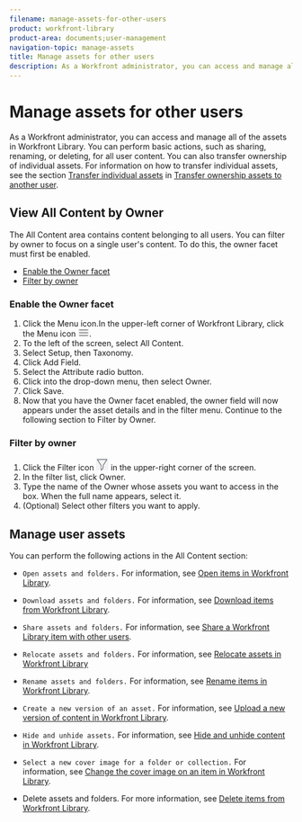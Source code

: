 ```yaml
---
filename: manage-assets-for-other-users
product: workfront-library
product-area: documents;user-management
navigation-topic: manage-assets
title: Manage assets for other users
description: As a Workfront administrator, you can access and manage all of the assets in Workfront Library. You can perform basic actions, such as sharing, renaming, or deleting, for all user content. You can also transfer ownership of individual assets. For information on how to transfer individual assets, see the sectionTransfer individual assets in Transfer ownership assets to another user.
---
```


# Manage assets for other users

As a Workfront administrator, you can access and manage all of the assets in Workfront Library. You can perform basic actions, such as sharing, renaming, or deleting, for all user content. You can also transfer ownership of individual assets. For information on how to transfer individual assets, see the section [Transfer individual assets](../../../workfront-library/administration-and-setup/manage-assets/transfer-ownership-to-others.md#transfer) in [Transfer ownership assets to another user](../../../workfront-library/administration-and-setup/manage-assets/transfer-ownership-to-others.md).

## View All Content by Owner

The All Content area contains content belonging to all users. You can filter by owner to focus on a single user's content. To do this, the owner facet must first be enabled.

* [Enable the Owner facet](#enable) 
* [Filter by owner](#filter)

### Enable the Owner facet

<ol> 
 <li value="1">Click the Menu icon.In the upper-left corner of <span>Workfront Library</span>, click the <span class="bold">Menu</span> icon <img src="assets/library-menu-icon.png">.</li> 
 <li value="2">To the left of the screen, select <span class="bold">All Content</span>.</li> 
 <li value="3">Select <span class="bold">Setup</span>, then <span class="bold">Taxonomy</span>.</li> 
 <li value="4">Click <span class="bold">Add Field</span>.</li> 
 <li value="5">Select the <span class="bold">Attribute</span> radio button. </li> 
 <li value="6">Click into the drop-down menu, then select <span class="bold">Owner</span>.</li> 
 <li value="7">Click <span class="bold">Save</span>.</li> 
 <li value="8">Now that you have the Owner facet enabled, the owner field will now appears under the asset details and in the filter menu. Continue to the following section to Filter by Owner.</li> 
</ol>

### Filter by owner

<ol> 
 <li value="1">Click the <span class="bold">Filter</span> icon <img src="assets/library-filter-icon.png"> in the upper-right corner of the screen.</li> 
 <li value="2">In the filter list, click <span class="bold">Owner</span>. </li> 
 <li value="3">Type the name of the Owner whose assets you want to access in the box. When the full name appears, select it.</li> 
 <li value="4">(Optional) Select other filters you want to apply.</li> 
</ol>

## Manage user assets

You can perform the following actions in the All Content section:

* `Open assets and folders.` For information, see [Open items in Workfront Library](../../../workfront-library/content-management/basics/open-items-in-library.md).

* `Download assets and folders.` For information, see [Download items from Workfront Library](../../../workfront-library/content-management/basics/download-content-from-library.md).

* `Share assets and folders.` For information, see [Share a Workfront Library item with other users](../../../workfront-library/content-management/share-an-asset-with-users.md).

* `Relocate assets and folders.` For information, see [Relocate assets in Workfront Library](../../../workfront-library/content-management/relocate-assets.md)

* `Rename assets and folders.` For information, see [Rename items in Workfront Library](../../../workfront-library/content-management/rename-items.md).

* `Create a new version of an asset.` For information, see [Upload a new version of content in Workfront Library](../../../workfront-library/content-management/content-versioning/upload-new-version-of-content.md).

* `Hide and unhide assets.` For information, see [Hide and unhide content in Workfront Library](../../../workfront-library/content-management/hide-and-unhide-content.md).

* `Select a new cover image for a folder or collection.` For information, see [Change the cover image on an item in Workfront Library](../../../workfront-library/content-management/change-cover-image-of-folder.md).

* Delete assets and folders. For more information, see [Delete items from Workfront Library](../../../workfront-library/content-management/delete-items.md).

